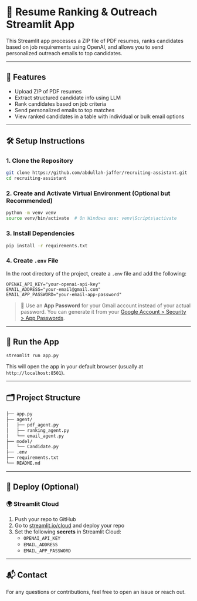 # 📄 Resume Ranking & Outreach Streamlit App

This Streamlit app processes a ZIP file of PDF resumes, ranks candidates based on job requirements using OpenAI, and allows you to send personalized outreach emails to top candidates.

---

## 🚀 Features

- Upload ZIP of PDF resumes  
- Extract structured candidate info using LLM  
- Rank candidates based on job criteria  
- Send personalized emails to top matches  
- View ranked candidates in a table with individual or bulk email options

---

## 🛠️ Setup Instructions

### 1. Clone the Repository

```bash
git clone https://github.com/abdullah-jaffer/recruiting-assistant.git
cd recruiting-assistant
```

### 2. Create and Activate Virtual Environment (Optional but Recommended)

```bash
python -m venv venv
source venv/bin/activate  # On Windows use: venv\Scripts\activate
```

### 3. Install Dependencies

```bash
pip install -r requirements.txt
```

### 4. Create `.env` File

In the root directory of the project, create a `.env` file and add the following:

```env
OPENAI_API_KEY="your-openai-api-key"
EMAIL_ADDRESS="your-email@gmail.com"
EMAIL_APP_PASSWORD="your-email-app-password"
```

> 📧 Use an **App Password** for your Gmail account instead of your actual password. You can generate it from your [Google Account > Security > App Passwords](https://myaccount.google.com/apppasswords).

---

## 🧪 Run the App

```bash
streamlit run app.py
```

This will open the app in your default browser (usually at `http://localhost:8501`).

---

## 🗂️ Project Structure

```bash
├── app.py
├── agent/
│   ├── pdf_agent.py
│   ├── ranking_agent.py
│   └── email_agent.py
├── model/
│   └── Candidate.py
├── .env
├── requirements.txt
└── README.md
```

---

## 🧪 Deploy (Optional)

### 🌍 Streamlit Cloud

1. Push your repo to GitHub
2. Go to [streamlit.io/cloud](https://streamlit.io/cloud) and deploy your repo
3. Set the following **secrets** in Streamlit Cloud:
   - `OPENAI_API_KEY`
   - `EMAIL_ADDRESS`
   - `EMAIL_APP_PASSWORD`

---

## 📬 Contact

For any questions or contributions, feel free to open an issue or reach out.
